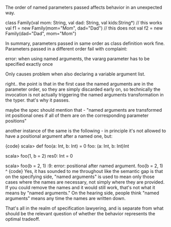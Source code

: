 The order of named parameters passed affects behavior in an unexpected way. 

class Family(val mom: String, val dad: String, val kids:String*)
// this works
val f1 = new Family(mom="Mom", dad="Dad")
// this does not
val f2 = new Family(dad="Dad", mom="Mom")

In summary, parameters passed in same order as class definition work fine. Parameters passed in a different order fail with complaint:

error: when using named arguments, the vararg parameter has to be specified exactly once

Only causes problem when also declaring a variable argument list.

right.. the point is that in the first case the named arguments are in the parameter order, so they are simply discarded early on, so technically the invocation is not actually triggering the named arguments transformation in the typer. that's why it passes.

maybe the spec should mention that - "named arguments are transformed int positional ones if all of them are on the corresponding parameter positions"

another instance of the same is the following - in principle it's not allowed to have a positional argument after a named one, but:

{code}
scala> def foo(a: Int, b: Int) = 0
foo: (a: Int, b: Int)Int

scala> foo(1, b = 2)
res0: Int = 0

scala> foo(b = 2, 1)
<console>:9: error: positional after named argument.
              foo(b = 2, 1)
                         ^
{code}
Yes, it has sounded to me throughout like the semantic gap is that on the specifying side, "named arguments" is used to mean only those cases where the names are necessary, not simply where they are provided. If you could remove the names and it would still work, that's not what it means by "named arguments." On the hearing side, people think "named arguments" means any time the names are written down.

That's all in the realm of specification lawyering, and is separate from what should be the relevant question of whether the behavior represents the optimal tradeoff.
